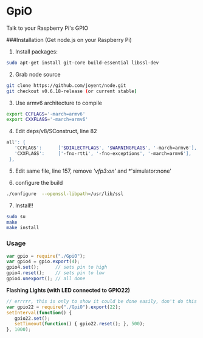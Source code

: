 GpiO
====
Talk to your Raspberry Pi's GPIO


###Installation (Get node.js on your Raspberry Pi)
1. Install packages:
```bash
sudo apt-get install git-core build-essential libssl-dev
```

2. Grab node source
```bash
git clone https://github.com/joyent/node.git
git checkout v0.6.18-release (or current stable)
```

3. Use armv6 architecture to compile
```bash
export CCFLAGS='-march=armv6'
export CXXFLAGS='-march=armv6'
```

4. Edit deps/v8/SConstruct, line 82
```bash
all': {
   'CCFLAGS':      ['$DIALECTFLAGS', '$WARNINGFLAGS', '-march=armv6'],
   'CXXFLAGS':     ['-fno-rtti', '-fno-exceptions', '-march=armv6'],
 },
```

5. Edit same file, line 157, remove *'vfp3:on'* and *'simulator:none'

6. configure the build
```bash
./configure  --openssl-libpath=/usr/lib/ssl
```

7. Install!!
```bash
sudo su
make
make install
```

### Usage
```js
var gpio = require("./GpiO");
var gpio4 = gpio.export(4);
gpio4.set();      // sets pin to high
gpio4.reset();    // sets pin to low
gpio4.unexport(); // all done
```

**Flashing Lights (with LED connected to GPIO22)**
```js
// errrrr, this is only to show it could be done easily, don't do this foreal
var gpio22 = require("./GpiO").export(22);
setInterval(function() {
   gpio22.set();
   setTimeout(function() { gpio22.reset(); }, 500);
}, 1000);
```